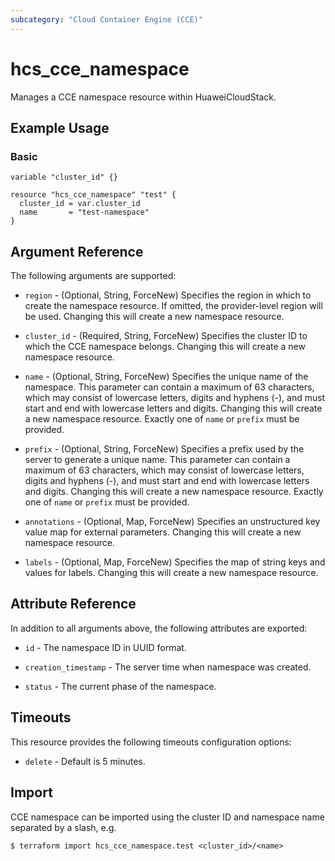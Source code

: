 ```yaml
---
subcategory: "Cloud Container Engine (CCE)"
---
```


# hcs_cce_namespace

Manages a CCE namespace resource within HuaweiCloudStack.

## Example Usage

### Basic

```hcl
variable "cluster_id" {}

resource "hcs_cce_namespace" "test" {
  cluster_id = var.cluster_id
  name       = "test-namespace"
}
```

## Argument Reference

The following arguments are supported:

* `region` - (Optional, String, ForceNew) Specifies the region in which to create the namespace resource.
  If omitted, the provider-level region will be used. Changing this will create a new namespace resource.

* `cluster_id` - (Required, String, ForceNew) Specifies the cluster ID to which the CCE namespace belongs.
  Changing this will create a new namespace resource.

* `name` - (Optional, String, ForceNew) Specifies the unique name of the namespace.
  This parameter can contain a maximum of 63 characters, which may consist of lowercase letters, digits and hyphens (-),
  and must start and end with lowercase letters and digits. Changing this will create a new namespace resource.
  Exactly one of `name` or `prefix` must be provided.

* `prefix` - (Optional, String, ForceNew) Specifies a prefix used by the server to generate a unique name.
  This parameter can contain a maximum of 63 characters, which may consist of lowercase letters, digits and
  hyphens (-), and must start and end with lowercase letters and digits.
  Changing this will create a new namespace resource. Exactly one of `name` or `prefix` must be provided.

* `annotations` - (Optional, Map, ForceNew) Specifies an unstructured key value map for external parameters.
  Changing this will create a new namespace resource.

* `labels` - (Optional, Map, ForceNew) Specifies the map of string keys and values for labels.
  Changing this will create a new namespace resource.

## Attribute Reference

In addition to all arguments above, the following attributes are exported:

* `id` - The namespace ID in UUID format.

* `creation_timestamp` - The server time when namespace was created.

* `status` - The current phase of the namespace.

## Timeouts

This resource provides the following timeouts configuration options:

* `delete` - Default is 5 minutes.

## Import

CCE namespace can be imported using the cluster ID and namespace name separated by a slash, e.g.

```
$ terraform import hcs_cce_namespace.test <cluster_id>/<name>
```
